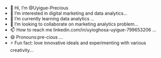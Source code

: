 - 👋 Hi, I’m @Uyigue-Precious
- 👀 I’m interested in digital marketing and data analytics...
- 🌱 I’m currently learning data analytics ...
- 💞️ I’m looking to collaborate on  marketing analytics problem...
- 📫 How to reach me linkedin.com/in/uyioghosa-uyigue-799653206
...
- 😄 Pronouns:pre-cious ...
- ⚡ Fun fact: love innovative ideals and experimenting with various creativity...

<!---
Uyigue-Precious/Uyigue-Precious is a ✨ special ✨ repository because its `README.md` (this file) appears on your GitHub profile.
You can click the Preview link to take a look at your changes.
--->
